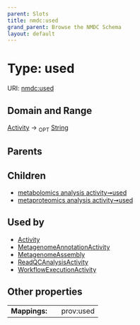 ```yaml
---
parent: Slots
title: nmdc:used
grand_parent: Browse the NMDC Schema
layout: default
---
```


# Type: used




URI: [nmdc:used](https://microbiomedata/meta/used)

## Domain and Range

[Activity](Activity.md) ->  <sub>OPT</sub> [String](types/String.md)

## Parents


## Children

 *  [metabolomics analysis activity➞used](metabolomics_analysis_activity_used.md)
 *  [metaproteomics analysis activity➞used](metaproteomics_analysis_activity_used.md)

## Used by

 * [Activity](Activity.md)
 * [MetagenomeAnnotationActivity](MetagenomeAnnotationActivity.md)
 * [MetagenomeAssembly](MetagenomeAssembly.md)
 * [ReadQCAnalysisActivity](ReadQCAnalysisActivity.md)
 * [WorkflowExecutionActivity](WorkflowExecutionActivity.md)

## Other properties

|  |  |  |
| --- | --- | --- |
| **Mappings:** | | prov:used |

